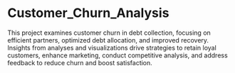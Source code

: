 # Customer_Churn_Analysis
This project examines customer churn in debt collection, focusing on efficient partners, optimized debt allocation, and improved recovery. Insights from analyses and visualizations drive strategies to retain loyal customers, enhance marketing, conduct competitive analysis, and address feedback to reduce churn and boost satisfaction.
